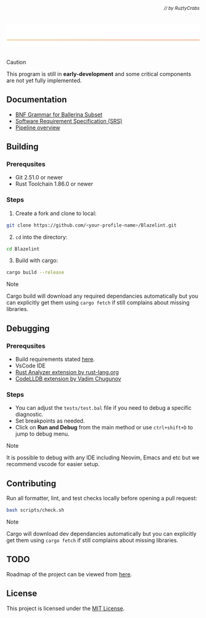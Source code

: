 ###### *<div align="right"><sub>// by RuztyCrabs</sub></div>*

<img src="docs/assets/Blazelint-banner.webp" alt="BlazeLint banner" style="width: 2000px; height: auto;">

##

> [!CAUTION]
> This program is still in **early-development** and some critical components are not yet fully implemented.

## Documentation

*   [BNF Grammar for Ballerina Subset](docs/BNF.md)
* [Software Requirement Specification (SRS)](https://github.com/Chamal1120/Blazelint/releases/latest/download/software_requirements_analysis.pdf)
*   [Pipeline overview](docs/pipeline_overview.md)

## Building

### Prerequsites

- Git 2.51.0 or newer
- Rust Toolchain 1.86.0 or newer

### Steps

1. Create a fork and clone to local:

```bash
git clone https://github.com/<your-profile-name>/Blazelint.git
```

2. `cd` into the directory:

```bash
cd Blazelint
```

3. Build with cargo:

```bash
cargo build --release
```
> [!NOTE]
> Cargo build will download any required dependancies automatically but you can explicitly get them using `cargo fetch` if still complains about missing libraries.

## Debugging

### Prerequsites

- Build requirements stated [here](#building).
- VsCode IDE
- [Rust Analyzer extension by rust-lang.org](https://marketplace.visualstudio.com/items?itemName=rust-lang.rust-analyzer)
- [CodeLLDB extension by Vadim Chugunov](https://marketplace.visualstudio.com/items?itemName=vadimcn.vscode-lldb)

### Steps
- You can adjust the `tests/test.bal` file if you need to debug a specific diagnostic.
- Set breakpoints as needed.
- Click on **Run and Debug** from the main method or use `ctrl+shift+D` to jump to debug menu.

> [!NOTE]
> It is possible to debug with any IDE including Neovim, Emacs and etc but we recommend vscode for easier setup. 

## Contributing

Run all formatter, lint, and test checks locally before opening a pull request:

```bash
bash scripts/check.sh
```
> [!NOTE]
> Cargo will download dev dependancies automatically but you can explicitly get them using `cargo fetch` if still complains about missing libraries.

## TODO

Roadmap of the project can be viewed from [here](TODO.md).

## License

This project is licensed under the [MIT License](LICENSE).
